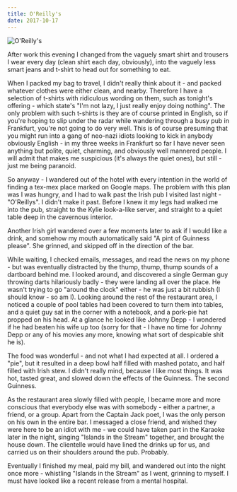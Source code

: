 ```yaml
---
title: O'Reilly's
date: 2017-10-17
---
```


![O'Reilly's](https://source.unsplash.com/hopX_jpVtRM/1600x900)

After work this evening I changed from the vaguely smart shirt and trousers I wear every day (clean shirt each day, obviously), into the vaguely less smart jeans and t-shirt to head out for something to eat.

When I packed my bag to travel, I didn't really think about it - and packed whatever clothes were either clean, and nearby. Therefore I have a selection of t-shirts with ridiculous wording on them, such as tonight's offering - which state's "I'm not lazy, I just really enjoy doing nothing". The only problem with such t-shirts is they are of course printed in English, so if you're hoping to slip under the radar while wandering through a busy pub in Frankfurt, you're not going to do very well. This is of course presuming that you might run into a gang of neo-nazi idiots looking to kick in anybody obviously English - in my three weeks in Frankfurt so far I have never seen anything but polite, quiet, charming, and obviously well mannered people. I will admit that makes me suspicious (it's always the quiet ones), but still - just me being paranoid.

So anyway - I wandered out of the hotel with every intention in the world of finding a tex-mex place marked on Google maps. The problem with this plan was I was hungry, and I had to walk past the Irish pub I visited last night - "O'Reillys". I didn't make it past. Before I knew it my legs had walked me into the pub, straight to the Kylie look-a-like server, and straight to a quiet table deep in the cavernous interior.

Another Irish girl wandered over a few moments later to ask if I would like a drink, and somehow my mouth automatically said "A pint of Guinness please". She grinned, and skipped off in the direction of the bar.

While waiting, I checked emails, messages, and read the news on my phone - but was eventually distracted by the thump, thump, thump sounds of a dartboard behind me. I looked around, and discovered a single German guy throwing darts hilariously badly - they were landing all over the place. He wasn't trying to go "around the clock" either - he was just a bit rubbish (I should know - so am I). Looking around the rest of the restaurant area, I noticed a couple of pool tables had been covered to turn them into tables, and a quiet guy sat in the corner with a notebook, and a pork-pie hat propped on his head. At a glance he looked like Johnny Depp - I wondered if he had beaten his wife up too (sorry for that - I have no time for Johnny Depp or any of his movies any more, knowing what sort of despicable shit he is).

The food was wonderful - and not what I had expected at all. I ordered a "pie", but it resulted in a deep bowl half filled with mashed potato, and half filled with Irish stew. I didn't really mind, because I like most things. It was hot, tasted great, and slowed down the effects of the Guinness. The second Guinness.

As the restaurant area slowly filled with people, I became more and more conscious that everybody else was with somebody - either a partner, a friend, or a group. Apart from the Captain Jack poet, I was the only person on his own in the entire bar. I messaged a close friend, and wished they were here to be an idiot with me - we could have taken part in the Karaoke later in the night, singing "Islands in the Stream" together, and brought the house down. The clientelle would have lined the drinks up for us, and carried us on their shoulders around the pub. Probably.

Eventually I finished my meal, paid my bill, and wandered out into the night once more - whistling "Islands in the Stream" as I went, grinning to myself. I must have looked like a recent release from a mental hospital.